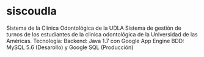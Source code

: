 # siscoudla
Sistema de la Clinica Odontológica de la UDLA
Sistema de gestión de turnos de los estudiantes de la clinica odontológica de la Universidad de las Américas.
Tecnología:
Backend: Java 1.7 con Google App Engine
BDD: MySQL 5.6 (Desarollo) y Google SQL (Producción)  

